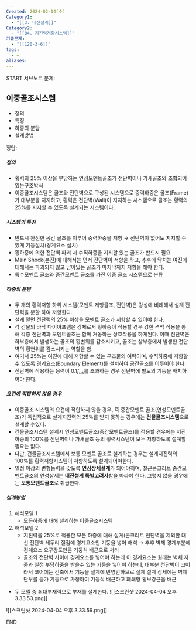 ```yaml
---
Created: 2024-02-14(수)
Category1:
  - "[[3. 내진설계]]"
Category2:
  - "[[04. 지진력저항시스템]]"
기출문제:
  - "[[120-3-6]]"
tags:
  - ✏️
aliases:
---
```


START
서브노트
문제:  
## 이중골조시스템
- 정의
- 특징
- 하중의 분담
- 설계방법

정답: 


##### 정의

- 횡력의 25% 이상을 부담하는 연성모멘트골조가 전단벽이나 가새골조와 조합되어 있는구조방식
- 이중골조시스템은 골조와 전단벽으로 구성된 시스템으로 중력하중은 골조(Frame)가 대부분을 지지하고, 횡력은 전단벽(Wall)이 지지하는 시스템으로 골조는 횡력의 25%를 지지할 수 있도록 설계되는 시스템이다.

##### 시스템의 특징

- 반드시 완전한 공간 골조를 이루어 중력하중을 저항
    → 전단벽이 없어도 지지할 수 있게 기둥설치(경계요소 설치)
- 횡하중에 의한 전단벽 파괴 시 수직하중을 지지할 있는 골조가 반드시 필요
- Main Shock(본진)에 대해서는 먼저 전단벽이 저항을 하고, 추후에 닥치는 여진에 대해서는 파괴되지 않고 남아있는 골조가 마지막까지 저항을 해야 한다.
- 특수모멘트 골조와 중간모멘트 골조를 가진 이중 골조 시스템으로 분류

##### 하중의 분담

- 두 개의 횡력저항 하위 시스템(모멘트 저항골조, 전단벽)은 강성에 비례해서  설계 전단력을 분할 하여 저항한다.
- 설계 밑면 전단력의 25% 이상을 모멘트 골조가 저항할 수 있어야 한다.
- 각 건물의 바닥 다이아프램은 강체로서 횡하중이 작용할 경우 강한 격막 작용을 통해 각층 전단벽과 모멘트골조는 함께 거동하는 상호작용을 하게된다. 이때 전단벽은 하부층에서 발생하는 골조의 횡변위를 감소시키고, 골조는 상부층에서 발생한 전단벽의 횡변위를 감소시키는 역할을 함.
- 여기서 25%는 여진에 대해 저항할 수 있는 구조물의 여력이며, 수직하중에 저항할 수 있도록 경계요소(Boundary Element)를 설치하여 공간골조를 이루어야 한다.
- 전단벽에 작용하는 응력이 0.1$f_{ck}$를 초과하는 경우 전단벽에 별도의 기둥을 배치하여야 한다.

##### 요건에 적합하지 않을 경우

- 이중골조 시스템의 요건에 적합하지 않을 경우, 즉 중간모멘트 골조(연성모멘트골조)가 독립적으로 설계지진력의 25%를 받지 못하는 경우에는 **건물골조시스템**으로 설계할 수있다.
- 건물골조시스템 설계시 연성모멘트골조(중간모멘트골조)를 적용할 경우에는 지진하중의 100%를 전단벽이나 가새골조 등의 횡력시스템이 모두 저항하도록 설계할 필요는 없다.
- 다만, 건물골조시스템에서 보통 모멘트 골조로 설계하는 경우는 설계지진력의 100%를 횡력저항시스템이 저항하도록 설계되어야한다.
- 일정 이상의 변형능력을 갖도록 **연상상세설계**가 되어야하며, 철근콘크리트 중간모멘트골조의 연성상세는 **내진설계 특별고려사**항을 따라야 한다. 그렇지 않을 경우에는 **보통모멘트골조**로 취급한다.

##### 설계방법

1. 해석모델 1
    - 모든하중에 대해 설계하는 이중골조시스템
2. 해석모델 2
    - 지진력을 25%로 적용한 모든 하중에 대해 설계(콘크리트 전단벽을 제외한 대신 전단벽 테두리 절점에 경계요소인 기둥을 넣어 해석 → 추후 벽체 경계부분에 경계요소 요구강도만큼 기둥식 배근으로 처리
    - 골조와 전단벽 사이에 경계요소를 넣어야 하는데 이 경계요소는 원래는 벽체 자중과 일정 부담하중을 받을수 있는 기둥을 넣어야 하는데, 대부분 전단벽이 코어라서 코어에는 건축에서 기둥을 설계에 반영안하므로 실제 설계 상세에는 벽체 단부를 등가 기둥으로 가정하여 기둥식 배근하고 폐쇄형 횡보강근을 배근
- 두 모델 중 최대부재력으로 부재를 설계한다.
![[스크린샷 2024-04-04 오후 3.33.53.png]]

![[스크린샷 2024-04-04 오후 3.33.59.png]]
<!--ID: 1687436091603-->
END